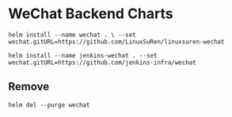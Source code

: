 # WeChat Backend Charts

`helm install --name wechat . \
    --set wechat.gitURL=https://github.com/LinuxSuRen/linuxsuren-wechat`


`helm install --name jenkins-wechat . --set wechat.gitURL=https://github.com/jenkins-infra/wechat`

## Remove

`helm del --purge wechat`